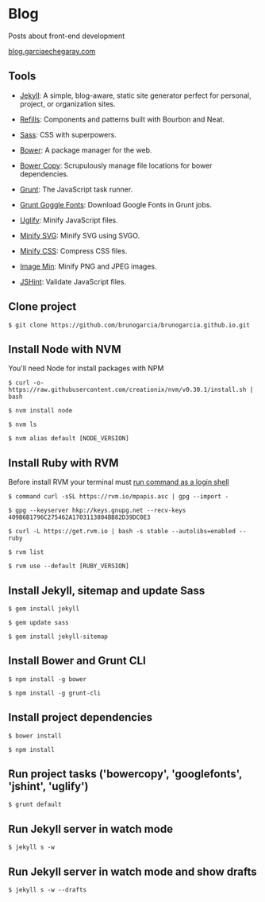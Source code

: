 # Blog

Posts about front-end development

 [blog.garciaechegaray.com](http://blog.garciaechegaray.com)


## Tools

* [Jekyll](http://jekyllrb.com): A simple, blog-aware, static site generator perfect for personal, project, or organization sites.

* [Refills](http://refills.bourbon.io/): Components and patterns built with Bourbon and Neat.

* [Sass](sass-lang.com): CSS with superpowers.

* [Bower](http://bower.io/): A package manager for the web.

* [Bower Copy](https://github.com/timmywil/grunt-bowercopy): Scrupulously manage file locations for bower dependencies.

* [Grunt](http://gruntjs.com/): The JavaScript task runner.

* [Grunt Goggle Fonts](https://github.com/Mika-/grunt-google-fonts): Download Google Fonts in Grunt jobs.

* [Uglify](https://github.com/gruntjs/grunt-contrib-uglify): Minify JavaScript files.

* [Minify SVG](https://github.com/sindresorhus/grunt-svgmin): Minify SVG using SVGO.

* [Minify CSS](https://github.com/gruntjs/grunt-contrib-cssmin): Compress CSS files.

* [Image Min](https://github.com/gruntjs/grunt-contrib-imagemin): Minify PNG and JPEG images.

* [JSHint](https://github.com/gruntjs/grunt-contrib-jshint): Validate JavaScript files.

## Clone project

`$ git clone https://github.com/brunogarcia/brunogarcia.github.io.git`

## Install Node with NVM

You'll need Node for install packages with NPM

`$ curl -o- https://raw.githubusercontent.com/creationix/nvm/v0.30.1/install.sh | bash`

`$ nvm install node`

`$ nvm ls`

`$ nvm alias default [NODE_VERSION]`

## Install Ruby with RVM

Before install RVM your terminal must [run command as a login shell](https://rvm.io/integration/gnome-terminal)

`$ command curl -sSL https://rvm.io/mpapis.asc | gpg --import -`

`$ gpg --keyserver hkp://keys.gnupg.net --recv-keys 409B6B1796C275462A1703113804BB82D39DC0E3`

`$ curl -L https://get.rvm.io | bash -s stable --autolibs=enabled --ruby`

`$ rvm list`

`$ rvm use --default [RUBY_VERSION]`

## Install Jekyll, sitemap and update Sass

`$ gem install jekyll`

`$ gem update sass`

`$ gem install jekyll-sitemap`

## Install Bower and Grunt CLI

`$ npm install -g bower`

`$ npm install -g grunt-cli`

## Install project dependencies

`$ bower install`

`$ npm install`

## Run project tasks ('bowercopy', 'googlefonts', 'jshint', 'uglify')

`$ grunt default`

## Run Jekyll server in watch mode

`$ jekyll s -w`

## Run Jekyll server in watch mode and show drafts

`$ jekyll s -w --drafts`
